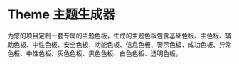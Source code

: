 # Theme 主题生成器

为您的项目定制一套专属的主题色板，生成的主题色板包含基础色板、主色板、辅助色板、中性色板、安全色板、功能色板、信息色板、警示色板、成功色板、异常色板、中性色板、灰色色板、黑色色板、白色色板、透明色板。

<Theme />

<script setup>
import Theme from '../components/theme.vue';
</script>
